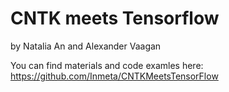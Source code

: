 # CNTK meets Tensorflow

by Natalia An and Alexander Vaagan

You can find materials and code examles here: 
https://github.com/Inmeta/CNTKMeetsTensorFlow
